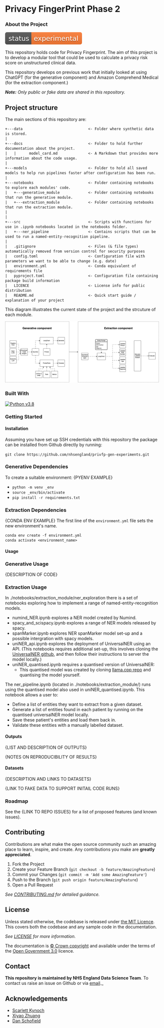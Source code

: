 # Privacy FingerPrint Phase 2

### About the Project

[![status: experimental](https://github.com/GIScience/badges/raw/master/status/experimental.svg)](https://github.com/GIScience/badges#experimental)

This repository holds code for Privacy Fingerprint. The aim of this project is to develop a modular tool that could be used to calculate a privacy risk score on unstructured clinical data.

This repository develops on previous work that initially looked at using ChatGPT (for the generative component) and Amazon Comprehend Medical (for the extraction component.)

_**Note:** Only public or fake data are shared in this repository._

## Project structure

The main sections of this repository are:

```text
+---data                              <- Folder where synthetic data is stored.                    
|
+---docs                              <- Folder to hold further documentation about the project.
|   |      model_card.md              <- A Markdown that provides more information about the code usage.
|
+---models                            <- Folder to hold all saved models to help run pipelines faster after configuration has been run.
|
+---notebooks                         <- Folder containing notebooks to explore each modules' code. 
|   +---generative_module             <- Folder containing notebooks that run the generative module.
|   +---extraction_module             <- Folder containing notebooks that run the extraction module.
|     
|
+---src                               <- Scripts with functions for use in .ipynb notebooks located in the notebooks folder.
|   +---ner_pipeline                  <- Contains scripts that can be used to run a named-entity-recognition pipeline.
|
|   .gitignore                        <- Files (& file types) automatically removed from version control for security purposes
|   config.toml                       <- Configuration file with parameters we want to be able to change (e.g. date)
|   environment.yml                   <- Conda equivalent of requirements file
|   pyproject.toml                    <- Configuration file containing package build information
|   LICENCE                           <- License info for public distribution
|   README.md                         <- Quick start guide / explanation of your project 
```

This diagram illustrates the current state of the project and the strcuture of each module.

![Project Diagram](docs/assets/images/privfp_diagram.png)

### Built With

[![Python v3.8](https://img.shields.io/badge/python-v3.8-blue.svg)](https://www.python.org/downloads/release/python-380/)

### Getting Started

#### Installation

Assuming you have set up SSH credentials with this repository the package can be installed from Github directly by running:

`git clone https://github.com/nhsengland/privfp-gen-experiments.git`

### Generative Dependencies

To create a suitable environment:
{PYENV EXAMPLE}
- ```python -m venv _env```
- `source _env/bin/activate`
- `pip install -r requirements.txt`

### Extraction Dependencies
{CONDA ENV EXAMPLE}
The first line of the `environment.yml` file sets the new environment's name.

```
conda env create -f environment.yml
conda activate <environment_name>
```

#### Usage

### Generative Usage
{DESCRIPTION OF CODE}

### Extraction Usage

In ./notebooks/extraction_module/ner_exploration there is a set of notebooks exploring how to implement a range of named-entity-recognition models.

* numind_NER.ipynb explores a NER model created by Numind.
* spacy_and_scispacy.ipynb explores a range of NER models released by spacy.
* spanMarker.ipynb explores NER spanMarker model set-up and a possible intergration with spacy models.
* uniNER_api.ipynb explores the deployment of UniversalNER using an API. (This notebooks requires additional set-up, this involves cloning the [UniversalNER github](https://github.com/universal-ner/universal-ner), and then follow their instructions to server the model locally.)
* uniNER_quantised.ipynb requires a quantised version of UniversalNER:
    * This quantised model was created by cloning [llama.cpp repo](https://github.com/ggerganov/llama.cpp) and quantising the model yourself.

The ner_pipeline.ipynb (located in ./notebooks/extraction_module/) runs using the quantised model also used in uniNER_quantised.ipynb. This notebook allows a user to:
* Define a list of entities they want to extract from a given dataset.
* Generate a list of entities found in each patient by running on the quantised universalNER model locally.
* Save these patient's entities and load them back in.
* Validate these entities with a manually labelled dataset.


#### Outputs
{LIST AND DESCRIPTION OF OUTPUTS}

{NOTES ON REPRODUCIBILITY OF RESULTS}

#### Datasets
{DESCRIPTION AND LINKS TO DATASETS}

{LINK TO FAKE DATA TO SUPPORT INITAIL CODE RUNS}

### Roadmap

See the {LINK TO REPO ISSUES} for a list of proposed features (and known issues).

## Contributing

Contributions are what make the open source community such an amazing place to learn, inspire, and create. Any contributions you make are **greatly appreciated**.

1. Fork the Project
2. Create your Feature Branch (`git checkout -b feature/AmazingFeature`)
3. Commit your Changes (`git commit -m 'Add some AmazingFeature'`)
4. Push to the Branch (`git push origin feature/AmazingFeature`)
5. Open a Pull Request

_See [CONTRIBUTING.md](./CONTRIBUTING.md) for detailed guidance._

## License

Unless stated otherwise, the codebase is released under [the MIT Licence][mit].
This covers both the codebase and any sample code in the documentation.

_See [LICENSE](./LICENSE) for more information._

The documentation is [© Crown copyright][copyright] and available under the terms
of the [Open Government 3.0][ogl] licence.

[mit]: LICENCE
[copyright]: http://www.nationalarchives.gov.uk/information-management/re-using-public-sector-information/uk-government-licensing-framework/crown-copyright/
[ogl]: http://www.nationalarchives.gov.uk/doc/open-government-licence/version/3/

## Contact

**This repository is maintained by NHS England Data Science Team**.
To contact us raise an issue on Github or via [email](mailto:datascience@nhs.net)._

## Acknowledgements

- [Scarlett Kynoch](https://github.com/scarlett-k-nhs)
- [Xiyao Zhuang](https://github.com/xiyaozhuang)
- [Dan Schofield](https://github.com/danjscho)